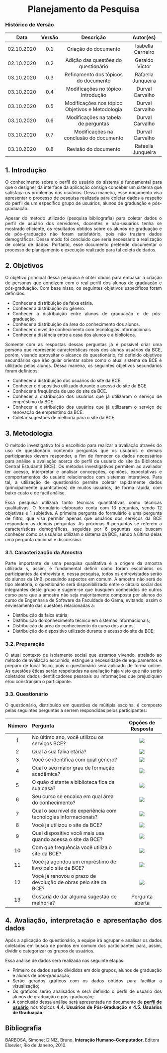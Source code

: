 # <center>Planejamento da Pesquisa

### Histórico de Versão
| Data       | Versão | Descrição                                       | Autor(es)          |
|:----------:|:------:|:-----------------------------------------------:|:------------------:|
| 02.10.2020 | 0.1    | Criação do documento                            | Isabella Carneiro  |
| 02.10.2020 | 0.2    | Adição das questões do questionário             | Geraldo Victor     |
| 03.10.2020 | 0.3    | Refinamento dos tópicos do documento            | Rafaella Junqueira |
| 03.10.2020 | 0.4    | Modificações no tópico Introdução               | Durval Carvalho    |
| 03.10.2020 | 0.5    | Modificações nos tópico Objetivos e Metodologia | Durval Carvalho    |
| 03.10.2020 | 0.6    | Modificações na tabela de perguntas             | Durval Carvalho    |
| 03.10.2020 | 0.7    | Modificações na conclusão do documento          | Durval Carvalho    |
| 03.10.2020 | 0.8    | Revisão do documento                            | Rafaella Junqueira |

<div align="justify">
  
<!-- INTRODUÇÃO SOBRE O PROPÓSITO DESSE DOCUMENTO -->
## 1. Introdução

O conhecimento sobre o perfil do usuário do sistema é fundamental para que o designer da interface da aplicação consiga conceber um sistema que satisfaça os problemas dos usuários. Dessa maneira, esse documento visa apresentar o processo de pesquisa realizada para coletar dados a respeito do perfil de um específico grupo de usuários, alunos de graduação e pós-graduação.

Apesar do método utilizado (pesquisa bibliografia) para coletar dados o perfil de usuário dos servidores, docentes e não-usuários tenha se mostrado eficiente, os resultados obtidos sobre os alunos de graduação e de pós-graduação não foram satisfatório, pois não traziam dados demográficos. Desse modo foi concluido que seria necessário a realização de coleta de dados. Portanto, esse documento pretende documentar o processo de planejamento e execução realizado para tal coleta de dados.

<!-- ESSA INFORMAÇÃO JÁ ESTÁ NO DOCUMENTO DE PERFIL DE USUÁRIO
A análise a respeito do perfil de usuário é uma descrição das características dos usuários cujos objetivos devem ser apoiados pelo sistema sendo avaliado, a fim de coletar dados a agregar os valores em grupos e faixas na qual os usuários se encaixam. Uma vez determinadas essas faixas de valores, é possível categorizar grupos de usuários de acordo com as características semelhantes que apresentam. Este documento descreve o que será avaliado, quais os dados serão coletados e produzidos, além de descrever o método de avaliação utilizado.  
-->

## 2. Objetivos

O objetivo principal dessa pesquisa é obter dados para embasar a criação de personas que condizem com o real perfil dos alunos de graduação e pós-graduação. Com base nisso, os seguintes objetivos específicos foram definidos:
- Conhecer a distribuição da faixa etária.
- Conhecer a distribuição do gênero.
- Conhecer a distribuição entre alunos de graduação e de pós-graduação.
- Conhecer a distribuição da área do conhecimento dos alunos.
- Conhecer o nível de conhecimento com tecnologias informacionais
- Conhecer a distância entre a casa dos alunos e a biblioteca.

Somente com as respostas dessas perguntas já é possível criar uma persona que represente características reais dos alunos usuários da BCE, porém, visando aproveitar o alcance do questionário, foi definido objetivos secundários que irão guiar orientar sobre como o atual sistema da BCE é utilizado pelos alunos. Dessa maneira, os seguintes objetivos secundários foram definidos:
- Conhecer a distribuição dos usuários do site da BCE.
- Conhecer o dispositivo utilizado durante o acesso do site da BCE.
- Conhecer a frequência de uso do site da BCE.
- Conhecer a distribuição dos usuários que já utilizaram o serviço de empréstimo da BCE.
- Conhecer a distribuição dos usuários que já utilizaram o serviço de renovação de empréstimo da BCE.
- Coletar sugestões de melhoria para o site da BCE.

<!-- Eu adaptei esse texto para ficar no formato de pesquisa científica (objetivos gerais, e listagem)

O intuito da avaliação que será realizada é coletar dados a respeito das características demográficas básicas, detalhes sobre o grau de experiência dos usuários com tecnologia e frequência de uso do sistema, em específico, as funcionalidades relativas aos objetivos definidos no escopo deste projeto. Este planejamento da avaliação acerca do perfil dos usuários utilizadores do sistema da BCE é de extrema importância para o projeto, pois facilitam a criação de personas,  visto que as melhorias propostas serão baseadas no perfil do usuário definido. 
-->

## 3. Metodologia

O método investigativo foi o escolhido para realizar a avaliação através do uso de questionário contendo perguntas que os usuários e demais participantes devem responder, a fim de fornecer os dados necessários para análise e avaliação acerca do perfil de usuário do site da Biblioteca Central Estudantil (BCE). Os métodos investigativos permitem ao avaliador ter acesso, interpretar e analisar concepções, opiniões, expectativas e comportamentos do usuário relacionados com sistemas interativos. Para tal, a utilização de questionário permite coletar rapidamente dados (principalmente quantitativos) de muitos usuários, de forma rápida, com baixo custo e de fácil análise.

Essa pesquisa utilizará tanto técnicas quantitativas como técnicas qualitativas. O formulário elaborado conta com 13 peguntas, sendo 12 objetivas e 1 subjetiva. 
A primeira pergunta do formulário é uma pergunta de filtro, que visa permitir apenas que usuários dos serviços da BCE respondam as demais perguntas. 
As próximas 6 perguntas se referem a características demográficas, seguidas por 6 peguntas que buscam conhecer como os usuários utilizam o sistema da BCE, sendo a última delas uma pergunta opcional e discurssiva.

### 3.1. Caracterização da Amostra

Parte importante de uma pesquisa qualitativa é a origem da amostra utilizada s, assim, é fundamental definir como foram escolhidos os participantes da entrevista e, nessa pesquisa, todos os entrevistados serão do alunos da UnB, possuindo aspectos em comum.
A amostra não será de tipo aleatória, o questionário será disponibilizado entre o círculo social dos integrantes deste grupo e sugere-se que busquem conhecidos de outros curso para que a amostra não seja majoritamente composta por alunos do curso de Engenharia de Software da Faculdade do Gama, evitando, assim o enviesamento das questões relacionadas a:
- Distribuição da faixa etária;
- Distribuição do conhecimento técnico em sistemas informacionais;
- Distribuição da área do conhecimento do curso dos alunos
- Distribuição do dispositivo utilizado durante o acesso do site da BCE;

### 3.2. Preparação

O atual contexto de isolamento social que estamos vivendo, atrelado ao método de avaliação escolhido, estingue a necessidade de equipamentos e preparo de local físico, pois o questionário será aplicado de forma online. As questões éticas serão respeitadas na avaliação haja visto que não serão coletados dados identificadores pessoais ou informações que prejudiquen e/ou constranjam o participante.

### 3.3. Questionário

O questionário, distribuído em questões de múltipla escolha, é composto pelas seguintes perguntas a serrem respondidas pelos participantes:
  
| Número | Pergunta                                                             | Opções de Resposta |
| :----: | :------------------------------------------------------------------ | :----------------: |
| 1      | No último ano, você utilizou os serviços BCE?                        | <img src='_media/assets/question_ans/ansSN.png'> |
| 2      | Qual a sua faixa etária?                                             |<img src='_media/assets/question_ans/ans2.png'> |
| 3      | Você se identifica com qual gênero?                                  |<img src='_media/assets/question_ans/ans3.png'> |
| 4      | Qual o seu maior grau de formação acadêmica?                         |<img src='_media/assets/question_ans/ans4.png'> |
| 5      | O quão distante a biblioteca fica da sua casa?                       |<img src='_media/assets/question_ans/ans5.png'> |
| 6      | Seu curso se encaixa em qual área do conhecimento?                   |<img src='_media/assets/question_ans/ans6.png'> |
| 7      | Qual o seu nível de experiência com tecnologias informacionais?      |<img src='_media/assets/question_ans/ans7.png'> |
| 8      | Você já utilizou o site da BCE?                                      |<img src='_media/assets/question_ans/ansSN.png'> |
| 9      | Qual dispositivo você mais usa quando acessa o site da BCE?          |<img src='_media/assets/question_ans/ans9.png'> |
| 10     | Com que frequência você utiliza o site da BCE?                       |<img src='_media/assets/question_ans/ans10.png'> |
| 11     | Você já agendou um empréstimo de livro pelo site da BCE?             |<img src='_media/assets/question_ans/ansSN.png'> |
| 12     | Você já renovou o prazo de devolução de obras pelo site da BCE?      |<img src='_media/assets/question_ans/ansSN.png'> |
| 13     | Gostaria de dar alguma sugestão de melhoria?                         | Pergunta aberta |

## 4. Avaliação, interpretação e apresentação dos dados

Após a aplicação do questionário, a equipe irá agrupar e analisar os dados coletados em busca de pontos em comum dos participantes para, assim, dividir e categorizar os grupos de usuários.

Essa análise de dados será realizada nas seguinte etapas:
- Primeiro os dados serão divididos em dois grupos, alunos de graduação e alunos de pós-graduação;
- Serão gerados gráficos com os dados obtidos para facilitar a visualização;
- Os graficos serão analisados e será definido o perfil de usuário dos alunos de graduação e pós-graduação;
- A conclusão dessa análise será apresentada no documento de [**perfil de usuário**](pages/ponto_de_controle_2/perfil_usuario) nos tópicos **4.4. Usuários de Pós-Graduação** e **4.5. Usuários de Graduação**.

</div>

## Bibliografia

BARBOSA, Simone; DINIZ, Bruno. **Interação Humano-Computador**, Editora Elsevier, Rio de Janeiro, 2010.
